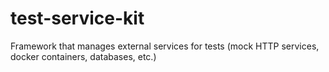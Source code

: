 # test-service-kit
Framework that manages external services for tests (mock HTTP services, docker containers, databases, etc.)
